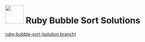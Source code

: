 # <img src="https://cloud.githubusercontent.com/assets/7833470/10899314/63829980-8188-11e5-8cdd-4ded5bcb6e36.png" height="60"> Ruby Bubble Sort Solutions

<a href="https://github.com/sf-wdi-24/ruby-bubble-sort/tree/solutions" target="_blank">ruby-bubble-sort (solution branch)</a>
